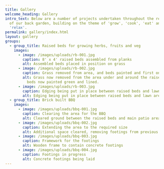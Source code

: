 ```yaml
---
title: Gallery
welcome_heading: Gallery
intro_text: B﻿elow are a number of projects undertaken throughout the redesign
  of our back garden, building on the theme of 'grow', 'cook', 'eat' and
  'relax'.
permalink: gallery/index.html
layout: gallery
groups:
  - group_title: Raised beds for growing herbs, fruits and veg
    images:
      - image: /images/uploads/rb-001.jpg
        caption: 8' x 4' raised beds assembled from planks
        alt: Assembled beds placed in position on grass
      - image: /images/uploads/rb-002.jpg
        caption: Grass removed from area, and beds painted and first one lined
        alt: Grass now removed from the area under and around the raised beds.  Raised
          beds now painted green and lined.
      - image: /images/uploads/rb-003.jpg
        caption: Edging being put in place between raised beds and lawn area
        alt: Edging being put in place between raised beds and lawn area
  - group_title: Brick built BBQ
    images:
      - image: /images/uploads/bbq-001.jpg
        caption: Clearing the area for the BBQ
        alt: Cleared ground between the raised beds and main patio area
      - image: /images/uploads/bbq-002.jpg
        caption: Extending the area to the required size
        alt: Additional space cleared, removing footings from previous patio
      - image: /images/uploads/bbq-003.jpg
        caption: Framework for the footings
        alt: Wooden frame to contain concrete footings
      - image: /images/uploads/bbq-004.jpg
        caption: Footings in progress
        alt: Concrete footings being laid
---
```

